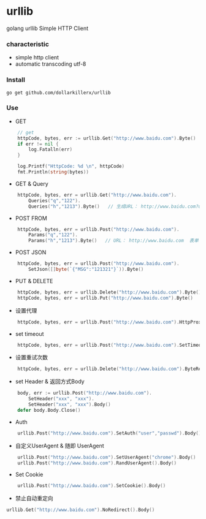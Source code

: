 # urllib
golang urllib Simple HTTP Client

### characteristic
- simple http client 
- automatic transcoding utf-8

### Install
```
go get github.com/dollarkillerx/urllib
```
### Use
- GET
```go
	// get
	httpCode, bytes, err := urllib.Get("http://www.baidu.com").Byte()
	if err != nil {
		log.Fatalln(err)
	}

	log.Printf("HttpCode: %d \n", httpCode)
	fmt.Println(string(bytes))
```
- GET & Query
```go
	httpCode, bytes, err = urllib.Get("http://www.baidu.com").
		Queries("q","122").
		Queries("h","1213").Byte()   // 生成URL： http://www.baidu.com?q=122&h=1213
```
- POST FROM 
```go
	httpCode, bytes, err = urllib.Post("http://www.baidu.com").
		Params("q","122").
		Params("h","1213").Byte()   // URL： http://www.baidu.com  表单 q=122 h=1213
```
- POST JSON
```go
	httpCode, bytes, err = urllib.Post("http://www.baidu.com").
		SetJson([]byte(`{"MSG":"121321"}`)).Byte()   
```
- PUT & DELETE
```go 
	httpCode, bytes, err = urllib.Delete("http://www.baidu.com").Byte()   
	httpCode, bytes, err = urllib.Put("http://www.baidu.com").Byte()   
```
- 设置代理
```go
	httpCode, bytes, err = urllib.Post("http://www.baidu.com").HttpProxy("http://xxxx.c").Byte()
```
- set timeout
````go
	httpCode, bytes, err = urllib.Post("http://www.baidu.com").SetTimeout(3).Byte()
````
- 设置重试次数
```go 
	httpCode, bytes, err = urllib.Delete("http://www.baidu.com").ByteRetry(3)
```
- set Header & 返回方式Body
```go
	body, err := urllib.Post("http://www.baidu.com").
		SetHeader("xxx", "xxx").
		SetHeader("xxx", "xxx").Body()
	defer body.Body.Close()
```
- Auth
```go 
	urllib.Post("http://www.baidu.com").SetAuth("user","passwd").Body()
```
- 自定义UserAgent & 随即 UserAgent
```go
	urllib.Post("http://www.baidu.com").SetUserAgent("chrome").Body()
	urllib.Post("http://www.baidu.com").RandUserAgent().Body()
```
- Set Cookie
```go
	urllib.Post("http://www.baidu.com").SetCookie().Body()
```
- 禁止自动重定向
```go
urllib.Get("http://www.baidu.com").NoRedirect().Body()
```

